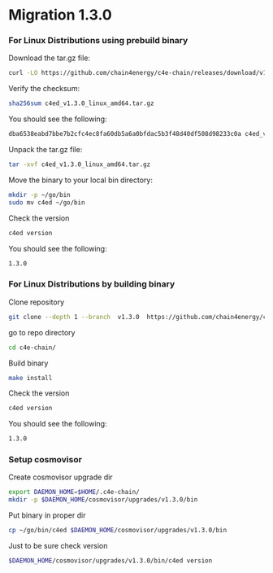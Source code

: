 <!--
order: 14
-->

# Migration 1.3.0
### For Linux Distributions using prebuild binary

Download the tar.gz file:

```bash
curl -LO https://github.com/chain4energy/c4e-chain/releases/download/v1.3.0/c4ed_v1.3.0_linux_amd64.tar.gz
```

Verify the checksum:

```bash
sha256sum c4ed_v1.3.0_linux_amd64.tar.gz
```

You should see the following:

```bash
dba6538eabd7bbe7b2cfc4ec8fa60db5a6a0bfdac5b3f48d40df508d98233c0a c4ed_v1.3.0_linux_amd64.tar.gz
```

Unpack the tar.gz file:

```bash
tar -xvf c4ed_v1.3.0_linux_amd64.tar.gz
```

Move the binary to your local bin directory:

```bash
mkdir -p ~/go/bin
sudo mv c4ed ~/go/bin
```

Check the version
```bash
c4ed version
```

You should see the following:
```bash
1.3.0
```


### For Linux Distributions by building binary
Clone repository
```bash
git clone --depth 1 --branch  v1.3.0  https://github.com/chain4energy/c4e-chain.git
```
go to repo directory
```bash
cd c4e-chain/
```

Build binary
```bash
make install
```

Check the version
```bash
c4ed version
```

You should see the following:
```bash
1.3.0
```


### Setup cosmovisor

Create cosmovisor upgrade dir
```bash
export DAEMON_HOME=$HOME/.c4e-chain/
mkdir -p $DAEMON_HOME/cosmovisor/upgrades/v1.3.0/bin
```

Put binary in proper dir
```bash
cp ~/go/bin/c4ed $DAEMON_HOME/cosmovisor/upgrades/v1.3.0/bin
```

Just to be sure check version
```bash
$DAEMON_HOME/cosmovisor/upgrades/v1.3.0/bin/c4ed version
```
